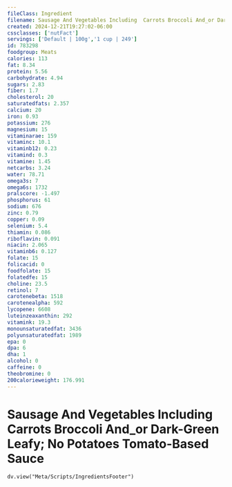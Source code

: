 ```yaml
---
fileClass: Ingredient
filename: Sausage And Vegetables Including  Carrots Broccoli And_or Dark-Green Leafy; No Potatoes Tomato-Based Sauce
created: 2024-12-21T19:27:02-06:00
cssclasses: ['nutFact']
servings: ['Default | 100g','1 cup | 249']
id: 783298
foodgroup: Meats
calories: 113
fat: 8.34
protein: 5.56
carbohydrate: 4.94
sugars: 2.83
fiber: 1.7
cholesterol: 20
saturatedfats: 2.357
calcium: 20
iron: 0.93
potassium: 276
magnesium: 15
vitaminarae: 159
vitaminc: 10.1
vitaminb12: 0.23
vitamind: 0.3
vitamine: 1.45
netcarbs: 3.24
water: 78.71
omega3s: 7
omega6s: 1732
pralscore: -1.497
phosphorus: 61
sodium: 676
zinc: 0.79
copper: 0.09
selenium: 5.4
thiamin: 0.086
riboflavin: 0.091
niacin: 2.065
vitaminb6: 0.127
folate: 15
folicacid: 0
foodfolate: 15
folatedfe: 15
choline: 23.5
retinol: 7
carotenebeta: 1518
carotenealpha: 592
lycopene: 6608
luteinzeaxanthin: 292
vitamink: 19.3
monounsaturatedfat: 3436
polyunsaturatedfat: 1989
epa: 0
dpa: 6
dha: 1
alcohol: 0
caffeine: 0
theobromine: 0
200calorieweight: 176.991
---
```


# Sausage And Vegetables Including  Carrots Broccoli And_or Dark-Green Leafy; No Potatoes Tomato-Based Sauce

```dataviewjs
dv.view("Meta/Scripts/IngredientsFooter")
```